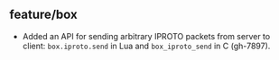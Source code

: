 ## feature/box

* Added an API for sending arbitrary IPROTO packets from server to client:
  `box.iproto.send` in Lua and `box_iproto_send` in C (gh-7897).
